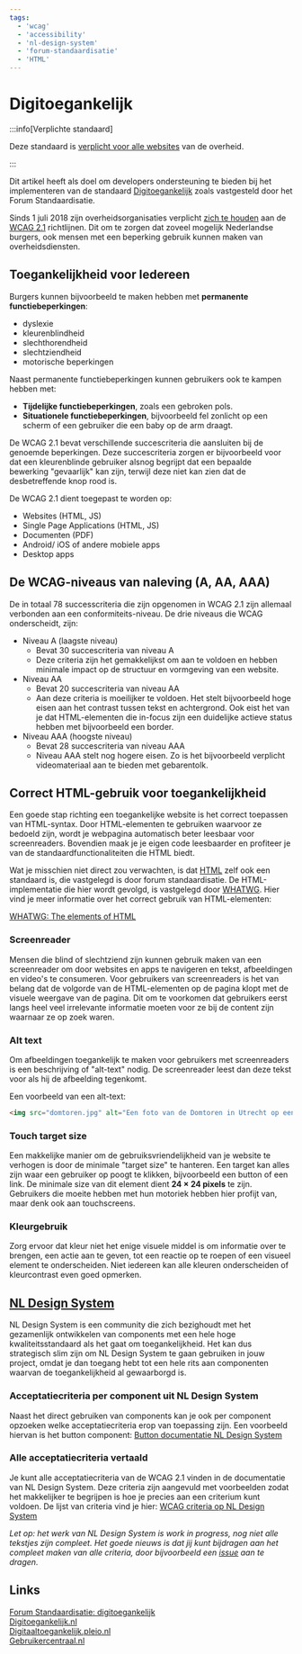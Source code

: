 ```yaml
---
tags:
  - 'wcag'
  - 'accessibility'
  - 'nl-design-system'
  - 'forum-standaardisatie'
  - 'HTML'
---
```

# Digitoegankelijk
:::info[Verplichte standaard]

Deze standaard is [verplicht voor alle websites](https://www.forumstandaardisatie.nl/open-standaarden/digitoegankelijk-en-301-549-met-wcag-21) van de overheid.

:::

Dit artikel heeft als doel om developers ondersteuning te bieden bij het implementeren van de standaard [Digitoegankelijk](https://www.forumstandaardisatie.nl/open-standaarden/digitoegankelijk-en-301-549-met-wcag-21) zoals vastgesteld door het Forum Standaardisatie.

Sinds 1 juli 2018 zijn overheidsorganisaties verplicht [zich te houden](https://www.forumstandaardisatie.nl/open-standaarden/digitoegankelijk-en-301-549-met-wcag-21) aan de [WCAG 2.1](https://www.w3.org/TR/WCAG21/) richtlijnen. Dit om te zorgen dat zoveel mogelijk Nederlandse burgers, ook mensen met een beperking gebruik kunnen maken van overheidsdiensten.

## Toegankelijkheid voor Iedereen
Burgers kunnen bijvoorbeeld te maken hebben met **permanente functiebeperkingen**:
- dyslexie
- kleurenblindheid
- slechthorendheid
- slechtziendheid
- motorische beperkingen

Naast permanente functiebeperkingen kunnen gebruikers ook te kampen hebben met:

* **Tijdelijke functiebeperkingen**, zoals een gebroken pols.
* **Situationele functiebeperkingen**, bijvoorbeeld fel zonlicht op een scherm of een gebruiker die een baby op de arm draagt.

De WCAG 2.1 bevat verschillende succescriteria die aansluiten bij de genoemde beperkingen. Deze succescriteria zorgen er bijvoorbeeld voor dat een kleurenblinde gebruiker alsnog begrijpt dat een bepaalde bewerking "gevaarlijk" kan zijn, terwijl deze niet kan zien dat de desbetreffende knop rood is.

De WCAG 2.1 dient toegepast te worden op: 
- Websites (HTML, JS)
- Single Page Applications (HTML, JS)
- Documenten (PDF)
- Android/ iOS of andere mobiele apps
- Desktop apps

## De WCAG-niveaus van naleving (A, AA, AAA)
De in totaal 78 successcriteria die zijn opgenomen in WCAG 2.1 zijn allemaal verbonden aan een conformiteits-niveau. De drie niveaus die WCAG onderscheidt, zijn:
- Niveau A (laagste niveau) 
	- Bevat 30 succescriteria van niveau A 
	- Deze criteria zijn het gemakkelijkst om aan te voldoen en hebben minimale impact op de structuur en vormgeving van een website.
- Niveau AA
	- Bevat 20 succescriteria van niveau AA
	- Aan deze criteria is moeilijker te voldoen. Het stelt bijvoorbeeld hoge eisen aan het contrast tussen tekst en achtergrond. Ook eist het van je dat HTML-elementen die in-focus zijn een duidelijke actieve status hebben met bijvoorbeeld een border. 
- Niveau AAA (hoogste niveau)
	- Bevat 28 succescriteria van niveau AAA
	- Niveau AAA stelt nog hogere eisen. Zo is het bijvoorbeeld verplicht videomateriaal aan te bieden met gebarentolk.

## Correct HTML-gebruik voor toegankelijkheid
Een goede stap richting een toegankelijke website is het correct toepassen van HTML-syntax. Door HTML-elementen te gebruiken waarvoor ze bedoeld zijn, wordt je webpagina automatisch beter leesbaar voor screenreaders. Bovendien maak je je eigen code leesbaarder en profiteer je van de standaardfunctionaliteiten die HTML biedt.

Wat je misschien niet direct zou verwachten, is dat [HTML](https://www.forumstandaardisatie.nl/open-standaarden/html) zelf ook een standaard is, die vastgelegd is door forum standaardisatie. De HTML-implementatie die hier wordt gevolgd, is vastgelegd door [WHATWG](https://whatwg.org/). Hier vind je meer informatie over het correct gebruik van HTML-elementen:

[WHATWG: The elements of HTML](https://html.spec.whatwg.org/multipage/#toc-semantics)
### Screenreader
Mensen die blind of slechtziend zijn kunnen gebruik maken van een screenreader om door websites en apps te navigeren en tekst, afbeeldingen en video's te consumeren. Voor gebruikers van screenreaders is het van belang dat de volgorde van de HTML-elementen op de pagina klopt met de visuele weergave van de pagina. Dit om te voorkomen dat gebruikers eerst langs heel veel irrelevante informatie moeten voor ze bij de content zijn waarnaar ze op zoek waren.

### Alt text
Om afbeeldingen toegankelijk te maken voor gebruikers met screenreaders is een beschrijving of "alt-text" nodig. De screenreader leest dan deze tekst voor als hij de afbeelding tegenkomt.

Een voorbeeld van een alt-text:
```html
<img src="domtoren.jpg" alt="Een foto van de Domtoren in Utrecht op een zonnige middag in de zomer">
```

### Touch target size
Een makkelijke manier om de gebruiksvriendelijkheid van je website te verhogen is door de minimale "target size" te hanteren. Een target kan alles zijn waar een gebruiker op poogt te klikken, bijvoorbeeld een button of een link. De minimale size van dit element dient **24 × 24 pixels** te zijn. Gebruikers die moeite hebben met hun motoriek hebben hier profijt van, maar denk ook aan touchscreens.
### Kleurgebruik
Zorg ervoor dat kleur niet het enige visuele middel is om informatie over te brengen, een actie aan te geven, tot een reactie op te roepen of een visueel element te onderscheiden. Niet iedereen kan alle kleuren onderscheiden of kleurcontrast even goed opmerken.

## [NL Design System](https://community.developer.overheid.nl/docs?topic=591)
NL Design System is een community die zich bezighoudt met het gezamenlijk ontwikkelen van components met een hele hoge kwaliteitsstandaard als het gaat om toegankelijkheid. Het kan dus strategisch slim zijn om NL Design System te gaan gebruiken in jouw project, omdat je dan toegang hebt tot een hele rits aan componenten waarvan de toegankelijkheid al gewaarborgd is.
### Acceptatiecriteria per component uit NL Design System
Naast het direct gebruiken van components kan je ook per component opzoeken welke acceptatiecriteria erop van toepassing zijn. Een voorbeeld hiervan is het button component:
[Button documentatie NL Design System](https://nldesignsystem.nl/button)
### Alle acceptatiecriteria vertaald
Je kunt alle acceptatiecriteria van de WCAG 2.1 vinden in de documentatie van NL Design System. Deze criteria zijn aangevuld met voorbeelden zodat het makkelijker te begrijpen is hoe je precies aan een criterium kunt voldoen. De lijst van criteria vind je hier:
[WCAG criteria op NL Design System](https://nldesignsystem.nl/wcag/)

*Let op: het werk van NL Design System is work in progress, nog niet alle tekstjes zijn compleet. Het goede nieuws is dat jij kunt bijdragen aan het compleet maken van alle criteria, door bijvoorbeeld een [issue](https://github.com/nl-design-system/documentatie/issues) aan te dragen.*

## Links
[Forum Standaardisatie: digitoegankelijk](https://www.forumstandaardisatie.nl/open-standaarden/digitoegankelijk-en-301-549-met-wcag-21)<br/>
[Digitoegankelijk.nl](https://www.digitoegankelijk.nl/)<br/>
[Digitaaltoegankelijk.pleio.nl](https://digitaaltoegankelijk.pleio.nl/)<br/>
[Gebruikercentraal.nl](https://www.gebruikercentraal.nl/)<br/>